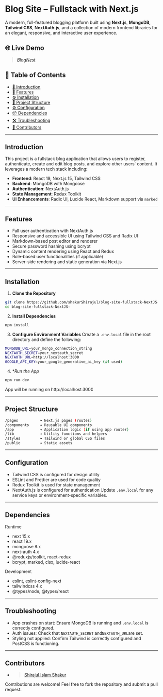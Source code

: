 # Blog Site – Fullstack with Next.js

A modern, full-featured blogging platform built using **Next.js**, **MongoDB**, **Tailwind CSS**, **NextAuth.js**, and a collection of modern frontend libraries for an elegant, responsive, and interactive user experience.

## 🌐 Live Demo

> [_BlogNest_](https://blog-site-fullstack-next-js.vercel.app)

## 📑 Table of Contents

- [🧰 Introduction](#introduction)
- [🚀 Features](#features)
- [⚙️ Installation](#installation)
- [📁 Project Structure](#project-structure)
- [⚙️ Configuration](#configuration)
- [📦 Dependencies](#dependencies)
- [🛠️ Troubleshooting](#troubleshooting)
- [👥 Contributors](#contributors)

---

## Introduction

This project is a fullstack blog application that allows users to register, authenticate, create and edit blog posts, and explore other users' content. It leverages a modern tech stack including:

- **Frontend**: React 19, Next.js 15, Tailwind CSS
- **Backend**: MongoDB with Mongoose
- **Authentication**: NextAuth.js
- **State Management**: Redux Toolkit
- **UI Enhancements**: Radix UI, Lucide React, Markdown support via `marked`

---

## Features

- Full user authentication with NextAuth.js
- Responsive and accessible UI using Tailwind CSS and Radix UI
- Markdown-based post editor and renderer
- Secure password hashing using bcrypt
- Dynamic content rendering using React and Redux
- Role-based user functionalities (if applicable)
- Server-side rendering and static generation via Next.js

---

## Installation

1. **Clone the Repository**

```bash
git clone https://github.com/shakurShirajul/blog-site-fullstack-NextJS-.git
cd blog-site-fullstack-NextJS-
```

2. **Install Dependencies**

```bash
npm install
```

3. **Configure Environment Variables**
   Create a `.env.local` file in the root directory and define the following:

```bash
MONGODB_URI=your_mongo_connection_string
NEXTAUTH_SECRET=your_nextauth_secret
NEXTAUTH_URL=http://localhost:3000
GOOGLE_API_KEY=your_google_generative_ai_key (if used)
```

4. \*_Run the App_

```bash
npm run dev
```

App will be running on http://localhost:3000

---

## Project Structure

```bash
/pages          → Next.js pages (routes)
/components     → Reusable UI components
/app            → Application logic (if using app router)
/lib            → Utility functions and helpers
/styles         → Tailwind or global CSS files
/public         → Static assets
```

---

## Configuration

- Tailwind CSS is configured for design utility
- ESLint and Prettier are used for code quality
- Redux Toolkit is used for state management
- NextAuth.js is configured for authentication
  Update `.env.local` for any service keys or environment-specific variables.

---

## Dependencies

Runtime

- next 15.x
- react 19.x
- mongoose 8.x
- next-auth 4.x
- @reduxjs/toolkit, react-redux
- bcrypt, marked, clsx, lucide-react

Development

- eslint, eslint-config-next
- tailwindcss 4.x
- @types/node, @types/react

---

## Troubleshooting

- App crashes on start: Ensure MongoDB is running and `.env.local` is correctly configured.
- Auth issues: Check that `NEXTAUTH_SECRET` and`NEXTAUTH_URL`are set.
- Styling not applied: Confirm Tailwind is correctly configured and PostCSS is functioning.

---

## Contributors

- > [Shirajul Islam Shakur](/shakurShirajul)

Contributions are welcome! Feel free to fork the repository and submit a pull request.

<!--  -->